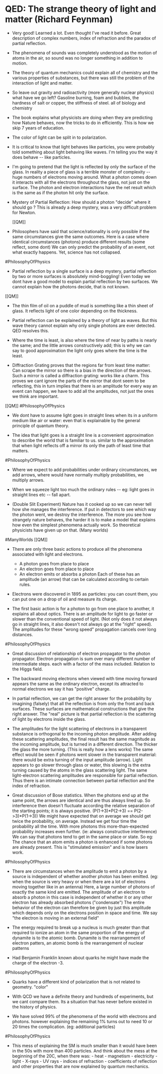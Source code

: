 # QED: The strange theory of light and matter (Richard Feynman)

- Very good! Learned a lot. Even thought I've read it before.
  Great description of complex numbers, index of refraction and the paradox of partial reflection.

- The phenomena of sounds was completely understood as the motion of atoms in the air, so sound was no longer something in addition to motion.

- The theory of quantum mechanics could explain all of chemistry and the various properties of substances, but there was still the problem of the interaction of light and matter.

- So leave out gravity and radioactivity (more generally nuclear physics) what have we go left?
    Gasoline burning, foam and bubbles, the hardness of salt or copper, the stiffness of steel. all of biology and chemistry

- The book explains what physicists are doing when they are predicting how Nature behaves, now the tricks to do in efficiently.
  This is how we skip 7 years of education.

- The color of light can be split in to polarization.

- It is critical to know that light behaves like particles, you were probably told something about light behaving like waves. I'm telling you the way it does behave -- like particles.

- I'm going to pretend that the light is reflected by only the surface of the glass.  In reality a piece of glass is a terrible monster of complexity -- huge numbers of electrons moving around. What a photon comes down it interacts with all the electrons throughout the glass, not just on the surface. The photon and electron interactions have the net result which is the same as if the photon hit only the surface.

- Mystery of Partial Reflection: How should a photon "decide" where it should go ? This is already a deep mystery, was a very difficult problem for Newton.

  [[QM]]

- Philosophers have said that science/rationality is only possible if the same circumstances give the same outcomes. Here is a case where identical circumstances (photons) produce different results (some reflect, some dont) We can only predict the probability of an event, not what exactly happens. Yet, science has not collapsed.

#PhilosophyOfPhysics

- Partial reflection by a single surface is a deep mystery, partial reflection by two or more surfaces is absolutely mind-boggling!
   Even today we dont have a good model to explain partial reflection by two surfaces. We cannot explain how the photons decide, that is not known.

[[QM]]

- The thin film of oil on a puddle of mud is something like a thin sheet of glass. It reflects light of one color depending on the thickness.

- Partial reflection can be explained by a theory of light as waves. But this wave theory cannot explain why only single photons are ever detected. QED resolves this.

- Where the time is least, is also where the time of near by paths is nearly the same; and the little arrows constructively add; this is why we can say to good approximation the light only goes where the time is the least.

- Diffraction Grating proves that the regions far from least time matter: Can scrape the mirror so there is a bias in the direction of the arrows. Such a mirror is called a diffraction grating: works like a charm.  This proves we cant ignore the parts of the mirror that dont seem to be reflecting, this in turn implies that there is an amplitude for every way an event can happen, we have to add all the amplitudes, not just the ones we think are important.

[[QM]] #PhilosophyOfPhysics

- We dont have to assume light goes in straight lines when its in a uniform medium like air or water: even that is explainable by the general principle of quantum theory.

- The idea that light goes is a straight line is a convenient approximation to describe the world that is familiar to us. similar to the approximation that when light reflects off a mirror its only the path of least time that matters.

#PhilosophyOfPhysics

- Where we expect to add probabilities under ordinary circumstances, we add arrows, where would have normally multiply probabilities, we multiply arrows.

- When we squeeze light too much the ordinary rules -- eg: light goes in straight lines etc -- fall apart.

- (Double Slit Experiment) Nature has it cooked up so we can never tell how she manages the interference. If put in detectors to see which way the photon went, we destroy the interference.
   The more you see how strangely nature behaves, the harder it is to make a model that explains how even the simplest phenomena actually work. So theoretical physicists have given up on that. (Many worlds)

#ManyWorlds [[QM]]

- There are only three basic actions to produce all the phenomena associated with light and electrons.
   - A photon goes from place to place
   - An electron goes from place to place
   - An electron emits or absorbs a photon
 Each of these has an amplitude (an arrow) that can be calculated according to certain rules. 

- Electrons were discovered in 1895 as particles: you can count them, you can put one on a drop of oil and measure its charge. 

- The first basic action is for a photon to go from one place to another, it explains all about optics. There is an amplitude for light to go faster or slower than the conventional speed of light. (Not only does it not always go in straight lines, it also doesn't not always go at the "right" speed).
   The amplitudes for these "wrong speed" propagation cancels over long distances.

#PhilosophyOfPhysics

- Great discussion of relationship of electron propagator to the photon propagator.  Electron propagation is sum over many different number of intermediate steps. each with a factor of the mass included. Relation to the Higgs field.

- The backward moving electrons when viewed with time moving forward appears the same as the ordinary electron, except its attracted to normal electrons we say it has "positive" charge.

- In partial reflection, we can get the right answer for the probability by imagining (falsely) that all the reflection is from only the front and back surfaces. These surfaces are mathematical constructions that give the right answer. The "real" picture is that partial reflection is the scattering of light by electrons inside the glass.

- The amplitudes for the light scattering of electrons in a transparent substance is orthogonal to the incoming photon amplitude. After adding these scattering amplitudes, the final result has the same magnitude as the incoming amplitude, but is turned in a different direction. The thicker the glass the more turning. (This is really how a lens works) The same effect would be seen if photons went slower in the transparent material: there would be extra turning of the input amplitude (arrow). Light appears to go slower through glass or water, this slowing is the extra turning caused by the atoms in the glass scattering light. The same light-electron scattering amplitudes are responsible for partial reflection. Thus there is an intimate connection between partial reflection and the index of refraction.

- Great discussion of Bose statistics. When the photons end up at the same point, the arrows are identical and are thus always lined up. So interference then doesn't fluctuate according the relative separation of the starting points; it is always positive. (P(1->3)*P(2->3) == P(2->3)*P(1->3)) We might have expected that on average we should get twice the probability, on average. Instead we get four time the probability all the time. With more photons this more-than-expected probability increases even further. (ie: always constructive interference) We can say that photons tend to get in the same place or state.  So eg: The chance that an atom emits a photon is enhanced if some photons are already present. This is "stimulated emission" and is how lasers work.

#PhilosophyOfPhysics

- There are circumstances when the amplitude to emit a photon by a source is independent of whether another photon has been emitted. (eg: when the source is very heavy or when there are a lot of electrons moving together like in an antenna) Here, a large number of photons of exactly the same kind are emitted. The amplitude of an electron to absorb a photon in this case is independent of whether it or any other electron has already absorbed photons ("condensate") The entire behavior of the electron can therefore be given by just this amplitude which depends only on the electrons position in space and time. We say "the electron is moving in an external field"

- The energy required to break up a nucleus is much greater than that required to ionize an atom in the same proportion of the energy of dynamite is to the atomic bomb.
   Dynamite is the rearrangement of electron patters, an atomic bomb is the rearrangement of nuclear patterns

- Had Benjamin Franklin known about quarks he might have made the charge of the electron -3.

#PhilosophyOfPhysics

- Quarks have a different kind of polarization that is not related to geometry. "color"

- With QCD we have a definite theory and hundreds of experiments, but we cant compare them. Its a situation that has never before existed in the history of physics.

- We have solved 99% of the phenomena of the world with electrons and photons. however explaining the remaining 1% turns out to need 10 or 20 times the complication. (eg: additional particles)

#PhilosophyOfPhysics

- This mess of explaining the SM is much smaller than it would have been in the 50s with more than 400 particles.
   And think about the mess at the beginning of the 20C, when there was:
       - heat
       - magnetism
       - electricity
       - light
       - X-rays
       - UV rays
       - indices of refraction
       - coefficients of reflection
    and other properties that are now explained by quantum mechanics.


